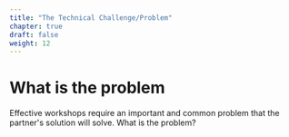 ```yaml
---
title: "The Technical Challenge/Problem"
chapter: true
draft: false
weight: 12
---
```

# What is the problem
Effective workshops require an important and common problem that the partner's solution will solve. What is the problem? 


